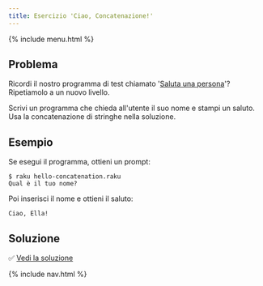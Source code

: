 ```yaml
---
title: Esercizio 'Ciao, Concatenazione!'
---
```


{% include menu.html %}

## Problema

Ricordi il nostro programma di test chiamato '[Saluta una persona](/it/essentials/scalar-variables/exercises/greet-a-person/)'? Ripetiamolo a un nuovo livello.

Scrivi un programma che chieda all'utente il suo nome e stampi un saluto. Usa la concatenazione di stringhe nella soluzione.

## Esempio

Se esegui il programma, ottieni un prompt:

```console
$ raku hello-concatenation.raku
Qual è il tuo nome?
```

Poi inserisci il nome e ottieni il saluto:

    Ciao, Ella!

## Soluzione

✅ [Vedi la soluzione](solution)

{% include nav.html %}